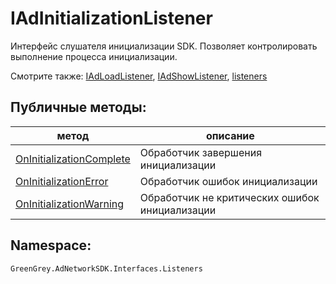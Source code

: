 # IAdInitializationListener
Интерфейс слушателя инициализации SDK. Позволяет контролировать выполнение процесса инициализации.

Смотрите также: [IAdLoadListener](../IAdLoadListener/IAdLoadListener.md), [IAdShowListener](../IAdShowListener/IAdShowListener.md), [listeners](../listeners.md)

## Публичные методы:
метод | описание
-|-
[OnInitializationComplete](OnInitializationComplete.md) | Обработчик завершения инициализации
[OnInitializationError](OnInitializationError.md) | Обработчик ошибок инициализации
[OnInitializationWarning](OnInitializationWarning.md) | Обработчик не критических ошибок инициализации

## Namespace:

`GreenGrey.AdNetworkSDK.Interfaces.Listeners`
